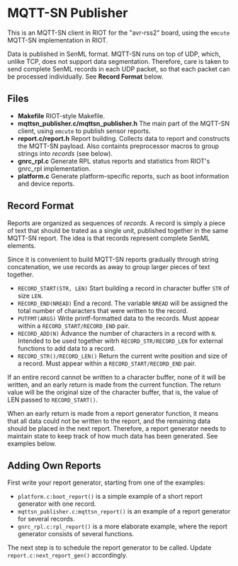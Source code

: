 # MQTT-SN Publisher

This is an MQTT-SN client in RIOT for the "avr-rss2"
board, using the `emcute` MQTT-SN implementation in RIOT.

Data is published in SenML format. MQTT-SN runs on top of UDP,
which, unlike TCP, does not support data segmentation. Therefore,
care is taken to send complete SenML records in each UDP packet, so
that each packet can be processed individually. See
**Record Format** below.

## Files

* **Makefile** RIOT-style Makefile.
* **mqttsn_publisher.c/mqttsn_publisher.h** The main part of the MQTT-SN
client, using `emcute` to publish sensor reports.
* **report.c/report.h** Report building. Collects data to report and
constructs the MQTT-SN payload. Also containts preprocessor macros to
group strings into _records_ (see below).
* **gnrc_rpl.c** Generate RPL status reports and statistics from RIOT's gnrc_rpl implementation.
* **platform.c** Generate platform-specific reports, such as boot
information and device reports.

## Record Format

Reports are organized as sequences of _records_. A record is simply a
piece of text that should be trated as a single unit, published
together in the same MQTT-SN report. The idea is that records
represent complete SenML elements. 

Since it is convenient to build MQTT-SN reports gradually through
string concatenation, we use records as away to group larger pieces of
text together.

* `RECORD_START(STR, LEN)` Start building a record in character buffer `STR` of
size `LEN`.
* `RECORD_END(NREAD)` End a record. The variable `NREAD` will be
assigned the total number of characters that were written to the record.
* `PUTFMT(ARGS)` Write printf-formatted data to the records. Must appear within a
`RECORD_START/RECORD_END` pair.
* `RECORD_ADD(N)` Advance the number of characters in a record with
`N`. Intended to be used together witrh `RECORD_STR/RECORD_LEN` for
external functions to add data to a record.
* `RECORD_STR()/RECORD_LEN()` Return the current write position and size
of a record. Must appear within a `RECORD_START/RECORD_END` pair.

If an entire record cannot be written to a character buffer, none of
it will be written, and an early return is made from the current
function.
The return value will be the original size of the
character buffer, that is, the value of LEN passed to `RECORD_START()`.

When an early return is made from a report generator function, it
means that all data could not be written to the report, and the
remaining data should be placed in the next report. Therefore, a
report generator needs to maintain state to keep track of how much data
has been generated. See examples below.

## Adding Own Reports

First write your report generator, starting from one of the examples:

* `platform.c:boot_report()` is a
simple example of a short report generator with one record.
* `mqttsn_publisher.c:mqttsn_report()` is an example of a report generator for several records.
* `gnrc_rpl.c:rpl_report()` is a more elaborate example, where
the report generator consists of several functions.

The next step is to schedule the report generator to be called. Update
`report.c:next_report_gen()` accordingly.
